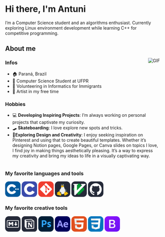 # Hi there, I'm Antuni
I’m a Computer Science student and an algorithms enthusiast.
Currently exploring Linux environment development while learning C++ for competitive programming. <br>
## About me
<img align="right" alt="GIF" height="150px" src="https://i.giphy.com/TzeH3xp9z7ila.webp" />

### Infos
  - 🏠 Paraná, Brazil
  - 🏦 Computer Science Student at UFPR
  - 🙋 Volunteering in Informatics for Immigrants 
  - 🎨 Artist in my free time

### Hobbies
- 💻 **Developing Inspiring Projects**: I’m always working on personal projects that captivate my curiosity.
- 🛹 **Skateboarding**: I love explore new spots and tricks.
- 🎨**Exploring Design and Creativity**: I enjoy seeking inspiration on Pinterest and using that to create beautiful templates. Whether it’s designing Notion pages, Google Pages, or Canva slides on topics I love, I find joy in making things aesthetically pleasing. It’s a way to express my creativity and bring my ideas to life in a visually captivating way.

#

### My favorite languages and tools
<p>
  <img alt="cpp" height="50px" src="https://raw.githubusercontent.com/tandpfun/skill-icons/main/icons/CPP.svg" />
  <img alt="c" height="50px" src="https://raw.githubusercontent.com/tandpfun/skill-icons/main/icons/C.svg" />
  <img alt="git" height="50px" src="https://raw.githubusercontent.com/tandpfun/skill-icons/main/icons/Git.svg" />
  <img alt="linux" height="50px" src="https://raw.githubusercontent.com/tandpfun/skill-icons/main/icons/Linux-Dark.svg" />
  <img alt="vim" height="50px" src="https://raw.githubusercontent.com/tandpfun/skill-icons/main/icons/VIM-Dark.svg" />
  <img alt="github" height="50px" src="https://raw.githubusercontent.com/tandpfun/skill-icons/main/icons/Github-Dark.svg" />
</p>

### My favorite creative tools
<p>
  <img alt="markdown" height="50px" src="https://raw.githubusercontent.com/tandpfun/skill-icons/main/icons/Markdown-Dark.svg" />
  <img alt="notion" height="50px" src="https://raw.githubusercontent.com/tandpfun/skill-icons/main/icons/Notion-Dark.svg" />
  <img alt="photoshop" height="50px" src="https://raw.githubusercontent.com/tandpfun/skill-icons/main/icons/Photoshop.svg" />
  <img alt="afeteffects" height="50px" src="https://raw.githubusercontent.com/tandpfun/skill-icons/main/icons/AfterEffects.svg" />
  <img alt="html" height="50px" src="https://raw.githubusercontent.com/tandpfun/skill-icons/main/icons/HTML.svg" />
  <img alt="css" height="50px" src="https://raw.githubusercontent.com/tandpfun/skill-icons/main/icons/CSS.svg" />
  <img alt="bootstrap" height="50px" src="https://raw.githubusercontent.com/tandpfun/skill-icons/main/icons/Bootstrap.svg" />
  
#

</p>
